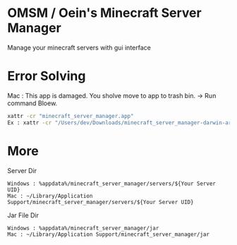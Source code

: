 # OMSM / Oein's Minecraft Server Manager

Manage your minecraft servers with gui interface

# Error Solving
Mac : This app is damaged. You sholve move to app to trash bin.
 -> Run command Bloew.
 ```bash
 xattr -cr "minecraft_server_manager.app"
 Ex : xattr -cr "/Users/dev/Downloads/minecraft_server_manager-darwin-arm64/minecraft_server_manager.app"
 ```

# More
Server Dir
```
Windows : %appdata%/minecraft_server_manager/servers/${Your Server UID}
Mac : ~/Library/Application Support/minecraft_server_manager/servers/${Your Server UID}
```
Jar File Dir
```
Windows : %appdata%/minecraft_server_manager/jar
Mac : ~/Library/Application Support/minecraft_server_manager/jar
```
